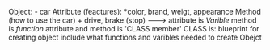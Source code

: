 Object:
	- car
		Attribute (feactures):
			*color, brand, weigt, appearance
		Method (how to use the car)
			+ drive, brake (stop)
		---> attribute is *Varible*
			 method is *function*
		attribute and method is 'CLASS member'
		CLASS is: blueprint for creating object
				include what functions and varibles needed to create Obejct